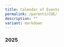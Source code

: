 ```yaml
---
title: Calendar of Events
permalink: /parents/COE/
description: ""
variant: markdown
---
```

### **2025**

